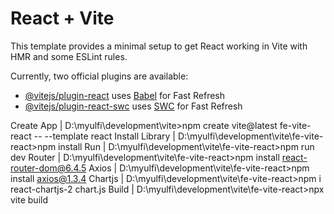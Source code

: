 # React + Vite

This template provides a minimal setup to get React working in Vite with HMR and some ESLint rules.

Currently, two official plugins are available:

- [@vitejs/plugin-react](https://github.com/vitejs/vite-plugin-react/blob/main/packages/plugin-react/README.md) uses [Babel](https://babeljs.io/) for Fast Refresh
- [@vitejs/plugin-react-swc](https://github.com/vitejs/vite-plugin-react-swc) uses [SWC](https://swc.rs/) for Fast Refresh

Create App				| D:\myulfi\development\vite>npm create vite@latest fe-vite-react -- --template react
Install Library			| D:\myulfi\development\vite\fe-vite-react>npm install
Run						| D:\myulfi\development\vite\fe-vite-react>npm run dev
Router					| D:\myulfi\development\vite\fe-vite-react>npm install react-router-dom@6.4.5
Axios					| D:\myulfi\development\vite\fe-vite-react>npm install axios@1.3.4
Chartjs					| D:\myulfi\development\vite\fe-vite-react>npm i react-chartjs-2 chart.js
Build					| D:\myulfi\development\vite\fe-vite-react>npx vite build